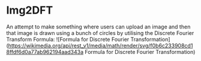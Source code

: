 # Img2DFT

An attempt to make something where users can upload an image and then that image is drawn using a bunch of circles by utilising the Discrete Fourier Transform Formula:
![Formula for Discrete Fourier Transformation](https://wikimedia.org/api/rest_v1/media/math/render/svg/f0b6c233908cd18ffdf6d0a77ab962194aad343a Formula for Discrete Fourier Transformation)
